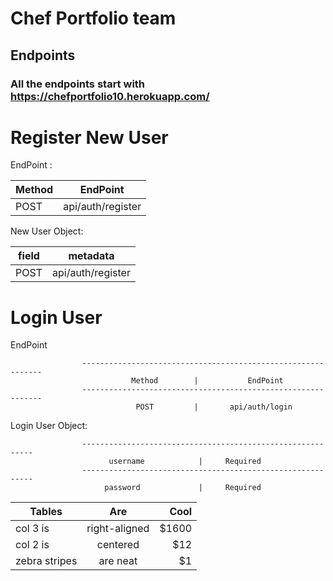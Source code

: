# Chef Portfolio team

## Endpoints

### All the endpoints start with https://chefportfolio10.herokuapp.com/


                                 
   # Register New User
   
   EndPoint :




| Method        | EndPoint           | 
| ------------- |:-------------:| 
| POST      | api/auth/register|



                        
                                                              
   New User Object: 
   
   
   
   
   | field        | metadata           | 
   | -------------|:-------------:| 
   | POST      | api/auth/register|

   
   
   
 
            

   # Login User
   
   EndPoint
   
   
                    -------------------------------------------------------------
                               Method        |           EndPoint
                    -------------------------------------------------------------
                                POST         |       api/auth/login
                   
                       
   
   Login User Object: 
   
                    -----------------------------------------------------------
                          username            |     Required
                    -----------------------------------------------------------
                         password             |     Required
   
   
   
   
   
   | Tables        | Are           | Cool  |
| ------------- |:-------------:| -----:|
| col 3 is      | right-aligned | $1600 |
| col 2 is      | centered      |   $12 |
| zebra stripes | are neat      |    $1 |
   
   
